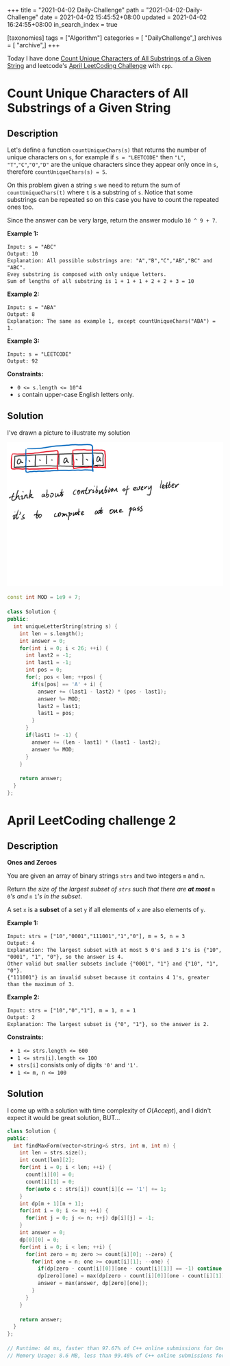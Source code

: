 +++
title = "2021-04-02 Daily-Challenge"
path = "2021-04-02-Daily-Challenge"
date = 2021-04-02 15:45:52+08:00
updated = 2021-04-02 16:24:55+08:00
in_search_index = true

[taxonomies]
tags = ["Algorithm"]
categories = [ "DailyChallenge",]
archives = [ "archive",]
+++

Today I have done [Count Unique Characters of All Substrings of a Given String](https://leetcode.com/problems/count-unique-characters-of-all-substrings-of-a-given-string/) and leetcode's [April LeetCoding Challenge](https://leetcode.com/explore/featured/card/april-leetcoding-challenge-2021/593/week-1-april-1st-april-7th/3693/) with `cpp`.

<!-- more -->

# Count Unique Characters of All Substrings of a Given String

## Description

Let's define a function `countUniqueChars(s)` that returns the number of unique characters on `s`, for example if `s = "LEETCODE"` then `"L"`, `"T"`,`"C"`,`"O"`,`"D"` are the unique characters since they appear only once in `s`, therefore `countUniqueChars(s) = 5`.

On this problem given a string `s` we need to return the sum of `countUniqueChars(t)` where `t` is a substring of `s`. Notice that some substrings can be repeated so on this case you have to count the repeated ones too.

Since the answer can be very large, return the answer modulo `10 ^ 9 + 7`.

 

**Example 1:**

```
Input: s = "ABC"
Output: 10
Explanation: All possible substrings are: "A","B","C","AB","BC" and "ABC".
Evey substring is composed with only unique letters.
Sum of lengths of all substring is 1 + 1 + 1 + 2 + 2 + 3 = 10
```

**Example 2:**

```
Input: s = "ABA"
Output: 8
Explanation: The same as example 1, except countUniqueChars("ABA") = 1.
```

**Example 3:**

```
Input: s = "LEETCODE"
Output: 92
```

 

**Constraints:**

- `0 <= s.length <= 10^4`
- `s` contain upper-case English letters only.

## Solution

I've drawn a picture to illustrate my solution

![illustration](./lc828.png)

``` cpp
const int MOD = 1e9 + 7;

class Solution {
public:
  int uniqueLetterString(string s) {
    int len = s.length();
    int answer = 0;
    for(int i = 0; i < 26; ++i) {
      int last2 = -1;
      int last1 = -1;
      int pos = 0;
      for(; pos < len; ++pos) {
        if(s[pos] == 'A' + i) {
          answer += (last1 - last2) * (pos - last1);
          answer %= MOD;
          last2 = last1;
          last1 = pos;
        }
      }
      if(last1 != -1) {
        answer += (len - last1) * (last1 - last2);
        answer %= MOD;
      }
    }
    
    return answer;
  }
};
```

# April LeetCoding challenge 2

## Description

**Ones and Zeroes**

You are given an array of binary strings `strs` and two integers `m` and `n`.

Return *the size of the largest subset of `strs` such that there are **at most*** `m` `0`*'s and* `n` `1`*'s in the subset*.

A set `x` is a **subset** of a set `y` if all elements of `x` are also elements of `y`.

 

**Example 1:**

```
Input: strs = ["10","0001","111001","1","0"], m = 5, n = 3
Output: 4
Explanation: The largest subset with at most 5 0's and 3 1's is {"10", "0001", "1", "0"}, so the answer is 4.
Other valid but smaller subsets include {"0001", "1"} and {"10", "1", "0"}.
{"111001"} is an invalid subset because it contains 4 1's, greater than the maximum of 3.
```

**Example 2:**

```
Input: strs = ["10","0","1"], m = 1, n = 1
Output: 2
Explanation: The largest subset is {"0", "1"}, so the answer is 2.
```

 

**Constraints:**

- `1 <= strs.length <= 600`
- `1 <= strs[i].length <= 100`
- `strs[i]` consists only of digits `'0'` and `'1'`.
- `1 <= m, n <= 100`

## Solution

I come up with a solution with time complexity of $O(Accept)$, and I didn't expect it would be great solution, BUT...

``` cpp
class Solution {
public:
  int findMaxForm(vector<string>& strs, int m, int n) {
    int len = strs.size();
    int count[len][2];
    for(int i = 0; i < len; ++i) {
      count[i][0] = 0;
      count[i][1] = 0;
      for(auto c : strs[i]) count[i][c == '1'] += 1;
    }
    int dp[m + 1][n + 1];
    for(int i = 0; i <= m; ++i) {
      for(int j = 0; j <= n; ++j) dp[i][j] = -1;
    }
    int answer = 0;
    dp[0][0] = 0;
    for(int i = 0; i < len; ++i) {
      for(int zero = m; zero >= count[i][0]; --zero) {
        for(int one = n; one >= count[i][1]; --one) {
          if(dp[zero - count[i][0]][one - count[i][1]] == -1) continue;
          dp[zero][one] = max(dp[zero - count[i][0]][one - count[i][1]] + 1, dp[zero][one]);
          answer = max(answer, dp[zero][one]);
        }
      }
    }
    
    return answer;
  }
};

// Runtime: 44 ms, faster than 97.67% of C++ online submissions for Ones and Zeroes.
// Memory Usage: 8.6 MB, less than 99.46% of C++ online submissions for Ones and Zeroes.
```
